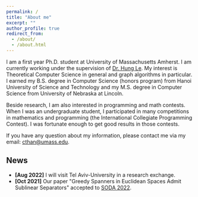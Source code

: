 ```yaml
---
permalink: /
title: "About me"
excerpt: ""
author_profile: true
redirect_from: 
  - /about/
  - /about.html
---
```


I am a first year Ph.D. student at University of Massachusetts Amherst. I am currently working under the supervision of [Dr. Hung Le](https://hunglvosu.github.io). My interest is Theoretical Computer Science in general and graph algorithms in particular. I earned my B.S. degree in Computer Science (honors program) from Hanoi University of Science and Technology and my M.S. degree in Computer Science from University of Nebraska at Lincoln.

Beside research, I am also interested in programming and math contests. When I was an undergraduate student, I participated in many competitions in mathematics and programming (the International Collegiate Programming Contest). I was fortunate enough to get good results in those contests.

If you have any question about my information, please contact me via my email: [cthan@umass.edu](cthan@umass.edu).

## News

- **[Aug 2022]** I will visit Tel Aviv-University in a research exchange.
- **[Oct 2021]** Our paper "Greedy Spanners in Euclidean Spaces Admit Sublinear Separators" accepted to [SODA 2022](https://www.siam.org/conferences/cm/conference/soda22).

